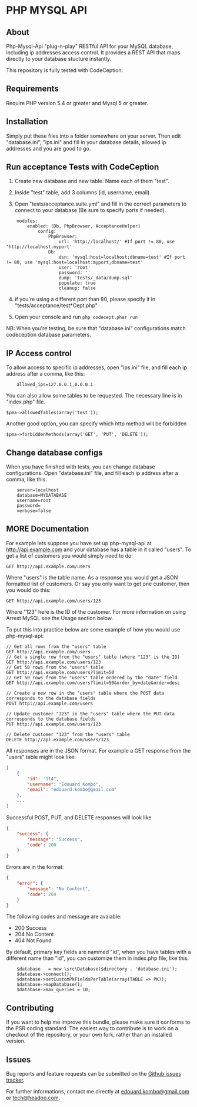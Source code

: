 PHP MYSQL API
=============

About
-----

Php-Mysql-Api "plug-n-play" RESTful API for your MySQL database, including ip addresses access control.
It provides a REST API that maps directly to your database stucture instantly.

This repository is fully tested with CodeCeption.


Requirements
------------

Require PHP version 5.4 or greater and Mysql 5 or greater.


Installation
------------

Simply put these files into a folder somewhere on your server. Then edit "database.ini", "ips.ini" and fill in your database details, allowed ip addresses and you are good to go.


Run acceptance Tests with CodeCeption
-------------------------------------

1. Create new database and new table. Name each of them "test".

2. Inside "test" table, add 3 columns (id, username, email).

3. Open "tests/acceptance.suite.yml" and fill in the correct parameters to connect to your database (Be sure to specify ports if needed).
```
    modules:
        enabled: [Db, PhpBrowser, AcceptanceHelper]
            config:
                PhpBrowser:
                    url: 'http://localhost/' #If port != 80, use 'http://localhost:myport'
                Db:
                    dsn: 'mysql:host=localhost;dbname=test' #If port != 80, use 'mysql:host=localhost:myport;dbname=test'
                    user: 'root'
                    password: ''
                    dump: 'tests/_data/dump.sql'
                    populate: true
                    cleanup: false
```     

4. if you're using a different port than 80, please specify it in "tests/acceptance/test*Cept.php"

5. Open your console and run
```php codecept.phar run```

NB: When you're testing, be sure that "database.ini" configurations match codeception database parameters.


IP Access control
------------------

To allow access to specific ip addresses, open "ips.ini" file, and fill each ip address after a comma, like this:
```
    allowed_ips=127.0.0.1,0.0.0.1
```

You can also allow some tables to be requested. The necessary line is in "index.php" file.
```
$pma->allowedTables(array('test'));
```

Another good option, you can specify which http method will be forbidden
```
$pma->forbiddenMethods(array('GET', 'PUT', 'DELETE'));
```


Change database configs
-----------------------

When you have finished with tests, you can change database configurations.
Open "database.ini" file, and fill each ip address after a comma, like this:
```
    server=localhost
    database=MYDATABASE
    username=root
    password=
    verbose=false
```


MORE Documentation
------------------

For example lets suppose you have set up php-mysql-api at http://api.example.com and your database has a table in it called "users". To get a list of customers you would simply need to do:

```GET http://api.example.com/users```

Where "users" is the table name. As a response you would get a JSON formatted list of customers. Or say you only want to get one customer, then you would do this:

```GET http://api.example.com/users/123```

Where "123" here is the ID of the customer. For more information on using Arrest MySQL see the Usage section below.

To put this into practice below are some example of how you would use php-mysql-api:

```
// Get all rows from the "users" table
GET http://api.example.com/users
// Get a single row from the "users" table (where "123" is the ID)
GET http://api.example.com/users/123
// Get 50 rows from the "users" table
GET http://api.example.com/users?limit=50
// Get 50 rows from the "users" table ordered by the "date" field
GET http://api.example.com/users?limit=50&order_by=date&order=desc

// Create a new row in the "users" table where the POST data corresponds to the database fields
POST http://api.example.com/users

// Update customer "123" in the "users" table where the PUT data corresponds to the database fields
PUT http://api.example.com/users/123

// Delete customer "123" from the "users" table
DELETE http://api.example.com/users/123
```

All responses are in the JSON format. For example a GET response from the "users" table might look like:

```json
[
    {
        "id": "114",
        "username": "Edouard Kombo",
        "email": "edouard.kombo@gmail.com"
    },
    ...
]
```

Successful POST, PUT, and DELETE responses will look like

```json
{
    "success": {
        "message": "Success",
        "code": 200
    }
}
```

Errors are in the format:

```json
{
    "error": {
        "message": "No Content",
        "code": 204
    }
}
```

The following codes and message are avaiable:

* 200 Success
* 204 No Content
* 404 Not Found


By default, primary key fields are nammed "id", when you have tables with a different name than "id", you can customize them in index.php file, like this.
```
    $database   = new \src\Database($directory . 'database.ini');
    $database->connect();
    $database->setCustomPkFieldsPerTable(array(TABLE => PK));
    $database->mapDatabase();
    $database->max_queries = 10;
``` 


Contributing
-------------

If you want to help me improve this bundle, please make sure it conforms to the PSR coding standard. The easiest way to contribute is to work on a checkout of the repository, or your own fork, rather than an installed version.



Issues
------

Bug reports and feature requests can be submitted on the [Github issues tracker](https://github.com/headoo/php-mysql-api/issues).

For further informations, contact me directly at edouard.kombo@gmail.com or tech@headoo.com.
